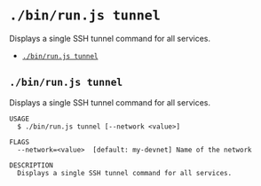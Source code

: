 `./bin/run.js tunnel`
=====================

Displays a single SSH tunnel command for all services.

* [`./bin/run.js tunnel`](#binrunjs-tunnel)

## `./bin/run.js tunnel`

Displays a single SSH tunnel command for all services.

```
USAGE
  $ ./bin/run.js tunnel [--network <value>]

FLAGS
  --network=<value>  [default: my-devnet] Name of the network

DESCRIPTION
  Displays a single SSH tunnel command for all services.
```
